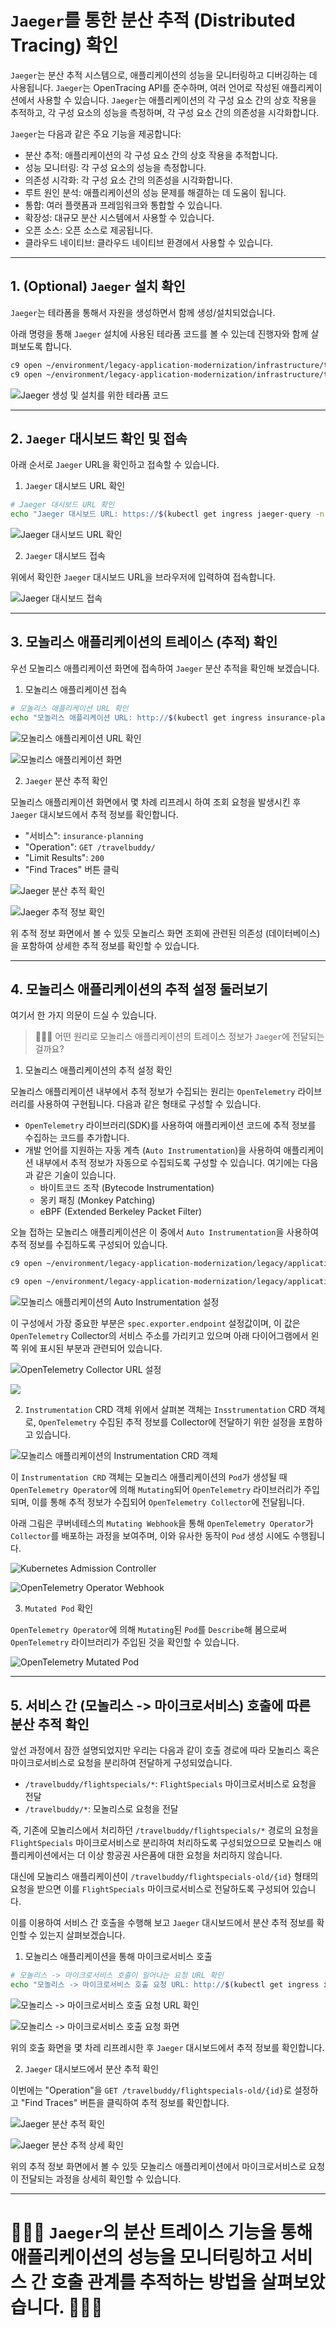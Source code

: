 # `Jaeger`를 통한 분산 추적 (Distributed Tracing) 확인

`Jaeger`는 분산 추적 시스템으로, 애플리케이션의 성능을 모니터링하고 디버깅하는 데 사용됩니다. `Jaeger`는 OpenTracing API를 준수하며, 여러 언어로 작성된 애플리케이션에서 사용할 수 있습니다. `Jaeger`는 애플리케이션의 각 구성 요소 간의 상호 작용을 추적하고, 각 구성 요소의 성능을 측정하며, 각 구성 요소 간의 의존성을 시각화합니다.

`Jaeger`는 다음과 같은 주요 기능을 제공합니다:
* 분산 추적: 애플리케이션의 각 구성 요소 간의 상호 작용을 추적합니다.
* 성능 모니터링: 각 구성 요소의 성능을 측정합니다.
* 의존성 시각화: 각 구성 요소 간의 의존성을 시각화합니다.
* 루트 원인 분석: 애플리케이션의 성능 문제를 해결하는 데 도움이 됩니다.
* 통합: 여러 플랫폼과 프레임워크와 통합할 수 있습니다.
* 확장성: 대규모 분산 시스템에서 사용할 수 있습니다.
* 오픈 소스: 오픈 소스로 제공됩니다.
* 클라우드 네이티브: 클라우드 네이티브 환경에서 사용할 수 있습니다.

---

## 1. (Optional) `Jaeger` 설치 확인

`Jaeger`는 테라폼을 통해서 자원을 생성하면서 함께 생성/설치되었습니다.

아래 명령을 통해 `Jaeger` 설치에 사용된 테라폼 코드를 볼 수 있는데 진행자와 함께 살펴보도록 합니다.

```bash
c9 open ~/environment/legacy-application-modernization/infrastructure/terraform/modules/eks/eks-addons/observability/jaeger.tf
c9 open ~/environment/legacy-application-modernization/infrastructure/terraform/modules/eks/eks-addons/observability/jaeger-values.yaml
```

![Jaeger 생성 및 설치를 위한 테라폼 코드](../../images/Observability/Jaeger-Terraform-Code.png)

---

## 2. `Jaeger` 대시보드 확인 및 접속

아래 순서로 `Jaeger` URL을 확인하고 접속할 수 있습니다.

1. `Jaeger` 대시보드 URL 확인
```bash
# Jaeger 대시보드 URL 확인
echo "Jaeger 대시보드 URL: https://$(kubectl get ingress jaeger-query -n observability -o json | jq --raw-output '.status.loadBalancer.ingress[0].hostname')"
```

![Jaeger 대시보드 URL 확인](../../images/Observability/Jaeger-URL.png)

2. `Jaeger` 대시보드 접속

위에서 확인한 `Jaeger` 대시보드 URL을 브라우저에 입력하여 접속합니다.

![Jaeger 대시보드 접속](../../images/Observability/Jaeger-Dashboard.png)

---

## 3. 모놀리스 애플리케이션의 트레이스 (추적) 확인

우선 모놀리스 애플리케이션 화면에 접속하여 `Jaeger` 분산 추적을 확인해 보겠습니다.

1. 모놀리스 애플리케이션 접속

```bash
# 모놀리스 애플리케이션 URL 확인
echo "모놀리스 애플리케이션 URL: http://$(kubectl get ingress insurance-planning-ingress -n insurance -o json | jq --raw-output '.status.loadBalancer.ingress[0].hostname')/travelbuddy/"
```

![모놀리스 애플리케이션 URL 확인](../../images/Observability/Monolith-App-URL.png)

![모놀리스 애플리케이션 화면](../../images/Observability/Monolith-App-UI.png)

2. `Jaeger` 분산 추적 확인

모놀리스 애플리케이션 화면에서 몇 차례 리프레시 하여 조회 요청을 발생시킨 후 `Jaeger` 대시보드에서 추적 정보를 확인합니다.

* "서비스": `insurance-planning`
* "Operation": `GET /travelbuddy/`
* "Limit Results": `200`
* "Find Traces" 버튼 클릭

![Jaeger 분산 추적 확인](../../images/Observability/Jaeger-Trace.png)

![Jaeger 추적 정보 확인](../../images/Observability/Jaeger-Trace-Details.png)

위 추적 정보 화면에서 볼 수 있듯 모놀리스 화면 조회에 관련된 의존성 (데이터베이스)을 포함하여 상세한 추적 정보를 확인할 수 있습니다.

---

## 4. 모놀리스 애플리케이션의 추적 설정 둘러보기

여기서 한 가지 의문이 드실 수 있습니다.

> 🙋🏻‍♀️ 어떤 원리로 모놀리스 애플리케이션의 트레이스 정보가 `Jaeger`에 전달되는 걸까요?

1. 모놀리스 애플리케이션의 추적 설정 확인

모놀리스 애플리케이션 내부에서 추적 정보가 수집되는 원리는 `OpenTelemetry` 라이브러리를 사용하여 구현됩니다. 다음과 같은 형태로 구성할 수 있습니다.

* `OpenTelemetry` 라이브러리(SDK)를 사용하여 애플리케이션 코드에 추적 정보를 수집하는 코드를 추가합니다.
* 개발 언어를 지원하는 자동 계측 (`Auto Instrumentation`)을 사용하여 애플리케이션 내부에서 추적 정보가 자동으로 수집되도록 구성할 수 있습니다. 여기에는 다음과 같은 기술이 있습니다.
  * 바이트코드 조작 (Bytecode Instrumentation)
  * 몽키 패칭 (Monkey Patching)
  * eBPF (Extended Berkeley Packet Filter)

오늘 접하는 모놀리스 애플리케이션은 이 중에서 `Auto Instrumentation`을 사용하여 추적 정보를 수집하도록 구성되어 있습니다.

```bash
c9 open ~/environment/legacy-application-modernization/legacy/applications/TravelBuddy/helm/templates/otel-instrumentation.yaml

c9 open ~/environment/legacy-application-modernization/legacy/applications/TravelBuddy/helm/values.yaml
```

![모놀리스 애플리케이션의 Auto Instrumentation 설정](../../images/Observability/Monolith-App-Auto-Instrumentation.png)

이 구성에서 가장 중요한 부분은 `spec.exporter.endpoint` 설정값이며, 이 값은 `OpenTelemetry` Collector의 서비스 주소를 가리키고 있으며 아래 다이어그램에서 왼쪽 위에 표시된 부분과 관련되어 있습니다.

![OpenTelemetry Collector URL 설정](../../images/Observability/OpenTelemetry-Collector-URL-Setting.png)

![](../../images/Observability/OpenTelemetry-Trace-Flow-Example.png)

2. `Instrumentation` CRD 객체
위에서 살펴본 객체는 `Insstrumentation` CRD 객체로, `OpenTelemetry` 수집된 추적 정보를 Collector에 전달하기 위한 설정을 포함하고 있습니다.

![모놀리스 애플리케이션의 Instrumentation CRD 객체](../../images/Observability/Monolith-App-Instrumentation-CRD.png)

이 `Instrumentation CRD` 객체는 모놀리스 애플리케이션의 `Pod`가 생성될 때 `OpenTelemetry Operator`에 의해 `Mutating`되어 `OpenTelemetry` 라이브러리가 주입되며, 이를 통해 추적 정보가 수집되어 `OpenTelemetry Collector`에 전달됩니다.

아래 그림은 쿠버네테스의 `Mutating Webhook`을 통해 `OpenTelemetry Operator`가 `Collector`를 배포하는 과정을 보여주며, 이와 유사한 동작이 `Pod` 생성 시에도 수행됩니다.

![Kubernetes Admission Controller](../../images/Observability/Kubernetes-Admission-Controller.webp)

![OpenTelemetry Operator Webhook](../../images/Observability/OpenTelemetry-Admission-Webhook.png)

3. `Mutated Pod` 확인

`OpenTelemetry Operator`에 의해 `Mutating`된 `Pod`를 `Describe`해 봄으로써 `OpenTelemetry` 라이브러리가 주입된 것을 확인할 수 있습니다. 

![OpenTelemetry Mutated Pod](../../images/Observability/OpenTelemetry-Mutated-Pod.png)

---

## 5. 서비스 간 (모놀리스 -> 마이크로서비스) 호출에 따른 분산 추적 확인

앞선 과정에서 잠깐 설명되었지만 우리는 다음과 같이 호출 경로에 따라 모놀리스 혹은 마이크로서비스로 요청을 분리하여 전달하게 구성되었습니다.

* `/travelbuddy/flightspecials/*`: `FlightSpecials` 마이크로서비스로 요청을 전달
* `/travelbuddy/*`: 모놀리스로 요청을 전달

즉, 기존에 모놀리스에서 처리하던 `/travelbuddy/flightspecials/*` 경로의 요청을 `FlightSpecials` 마이크로서비스로 분리하여 처리하도록 구성되었으므로 모놀리스 애플리케이션에서는 더 이상 항공권 사은품에 대한 요청을 처리하지 않습니다.

대신에 모놀리스 애플리케이션이 `/travelbuddy/flightspecials-old/{id}` 형태의 요청을 받으면 이를 `FlightSpecials` 마이크로서비스로 전달하도록 구성되어 있습니다.

이를 이용하여 서비스 간 호출을 수행해 보고 `Jaeger` 대시보드에서 분산 추적 정보를 확인할 수 있는지 살펴보겠습니다.

1. 모놀리스 애플리케이션을 통해 마이크로서비스 호출

```bash
# 모놀리스 -> 마이크로서비스 호출이 일어나는 요청 URL 확인
echo "모놀리스 -> 마이크로서비스 호출 요청 URL: http://$(kubectl get ingress insurance-planning-ingress -n insurance -o json | jq --raw-output '.status.loadBalancer.ingress[0].hostname')/travelbuddy/flightspecials-old/1"
```

![모놀리스 -> 마이크로서비스 호출 요청 URL 확인](../../images/Observability/Monolith-App-Call-Microservice-URL.png)

![모놀리스 -> 마이크로서비스 호출 요청 화면](../../images/Observability/Monolith-App-Call-Microservice-UI.png)

위의 호출 화면을 몇 차레 리프레시한 후 `Jaeger` 대시보드에서 추적 정보를 확인합니다.

2. `Jaeger` 대시보드에서 분산 추적 확인

이번에는 "Operation"을 `GET /travelbuddy/flightspecials-old/{id}`로 설정하고 "Find Traces" 버튼을 클릭하여 추적 정보를 확인합니다.

![Jaeger 분산 추적 확인](../../images/Observability/Jaeger-Distributed-Trace.png)

![Jaeger 분산 추적 상세 확인](../../images/Observability/Jaeger-Distributed-Trace-Detail.png)

위의 추적 정보 화면에서 볼 수 있듯 모놀리스 애플리케이션에서 마이크로서비스로 요청이 전달되는 과정을 상세히 확인할 수 있습니다.

---

# 🎊🎊🎊 `Jaeger`의 분산 트레이스 기능을 통해 애플리케이션의 성능을 모니터링하고 서비스 간 호출 관계를 추적하는 방법을 살펴보았습니다. 🎊🎊🎊
